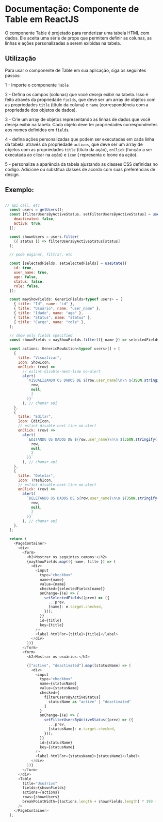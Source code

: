 # Documentação: Componente de Table em ReactJS

O componente Table é projetado para renderizar uma tabela HTML com dados. Ele aceita uma série de props que permitem definir as colunas, as linhas e ações personalizadas a serem exibidas na tabela.

## Utilização 

Para usar o componente de Table em sua aplicação, siga os seguintes passos:

1 - Importe o componente `Table`

2 - Defina os campos (colunas) que você deseja exibir na tabela. Isso é feito através da propriedade `fields`, que deve ser um array de objetos com as propriedades `title` (título da coluna) e `name` (correspondência com a propriedade dos objetos de dados).

3 - Crie um array de objetos representando as linhas de dados que você deseja exibir na tabela. Cada objeto deve ter propriedades correspondentes aos nomes definidos em `fields`.

4 - defina ações personalizadas que podem ser executadas em cada linha da tabela, através da propriedade `actions`, que deve ser um array de objetos com as propriedades `title` (título da ação), `onClick` (função a ser executada ao clicar na ação) e `Icon` ( representa o ícone da ação).

5 - personalize a aparência da tabela ajustando as classes CSS definidas no código. Adicione ou substitua classes de acordo com suas preferências de design.

## Exemplo:

```js

// api call, etc
  const users = getUsers();
  const [filterUsersByActiveStatus, setFilterUsersByActiveStatus] = useState({
    deactivated: false,
    active: true,
  });

  const shownUsers = users.filter(
    ({ status }) => filterUsersByActiveStatus[status]
  );

  // pode paginar, filtrar, etc

  const [selectedFields, setSelectedFields] = useState({
    id: true,
    user_name: true,
    age: false,
    status: false,
    role: false,
  });

  const mayShowFields: GenericFields<typeof users> = [
    { title: "Id", name: "id" },
    { title: "Usuário", name: "user_name" },
    { title: "Idade", name: "age" },
    { title: "Status", name: "status" },
    { title: "Cargo", name: "role" },
  ];

  // show only fields specified
  const shownFields = mayShowFields.filter(({ name }) => selectedFields[name]);

  const actions: GenericRowAction<typeof users>[] = [
    {
      title: "Visualizar",
      Icon: ShowIcon,
      onClick: (row) =>
        // eslint-disable-next-line no-alert
        alert(
          `VISUALIZANDO OS DADOS DE ${row.user_name}\n\n ${JSON.stringify(
            row,
            null,
            2
          )}`
        ), // chamar api
    },
    {
      title: "Editar",
      Icon: EditIcon,
      // eslint-disable-next-line no-alert
      onClick: (row) =>
        alert(
          `EDITANDO OS DADOS DE ${row.user_name}\n\n ${JSON.stringify(
            row,
            null,
            2
          )}`
        ), // chamar api
    },
    {
      title: "Deletar",
      Icon: TrashIcon,
      // eslint-disable-next-line no-alert
      onClick: (row) =>
        alert(
          `DELETANDO OS DADOS DE ${row.user_name}\n\n ${JSON.stringify(
            row,
            null,
            2
          )}`
        ), // chamar api
    },
  ];

  return (
    <PageContainer>
      <div>
        <form>
          <h2>Mostrar os seguintes campos:</h2>
          {mayShowFields.map(({ name, title }) => (
            <div>
              <input
                type="checkbox"
                name={name}
                value={name}
                checked={selectedFields[name]}
                onChange={(e) => {
                  setSelectedFields((prev) => ({
                    ...prev,
                    [name]: e.target.checked,
                  }));
                }}
                id={title}
                key={title}
              />
              <label htmlFor={title}>{title}</label>
            </div>
          ))}
        </form>
        <form>
          <h2>Mostrar os usuários:</h2>

          {["active", "deactivated"].map((statusName) => (
            <div>
              <input
                type="checkbox"
                name={statusName}
                value={statusName}
                checked={
                  filterUsersByActiveStatus[
                    statusName as "active" | "deactivated"
                  ]
                }
                onChange={(e) => {
                  setFilterUsersByActiveStatus((prev) => ({
                    ...prev,
                    [statusName]: e.target.checked,
                  }));
                }}
                id={statusName}
                key={statusName}
              />
              <label htmlFor={statusName}>{statusName}</label>
            </div>
          ))}
        </form>
      </div>
      <Table
        title="Usuários"
        fields={shownFields}
        actions={actions}
        rows={shownUsers}
        breakPointWidth={(actions.length + shownFields.length) * 190 || 900}
      />
    </PageContainer>
  );

```